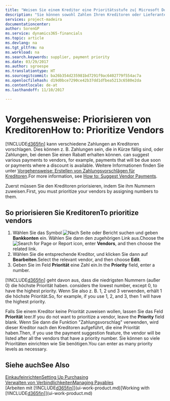 ```yaml
---
title: "Weisen Sie einem Kreditor eine Prioritätsstufe zu| Microsoft Docs"
description: "Sie können sowohl Zahlen Ihren Kreditoren oder Lieferanten zuweisen, um sie zu priorisieren und Zahlungsvorschläge in Dynamics 365 zu erleichtern."
services: project-madeira
documentationcenter: 
author: SorenGP
ms.service: dynamics365-financials
ms.topic: article
ms.devlang: na
ms.tgt_pltfrm: na
ms.workload: na
ms.search.keywords: supplier, payment priority
ms.date: 03/29/2017
ms.author: sgroespe
ms.translationtype: HT
ms.sourcegitcommit: ba26b354d235981bd7291f9ac6402779f554ac7a
ms.openlocfilehash: d19d0bce7290ce42b37dd1dfbea5213c6580e2da
ms.contentlocale: de-at
ms.lasthandoff: 11/10/2017

---
```

# <a name="how-to-prioritize-vendors"></a><span data-ttu-id="6feb9-103">Vorgehensweise: Priorisieren von Kreditoren</span><span class="sxs-lookup"><span data-stu-id="6feb9-103">How to: Prioritize Vendors</span></span>
[!INCLUDE[d365fin](includes/d365fin_md.md)]<span data-ttu-id="6feb9-104"> kann verschiedene Zahlungen an Kreditoren vorschlagen. Dies können z. B. Zahlungen sein, die in Kürze fällig sind, oder Zahlungen, bei denen Sie einen Rabatt erhalten können.</span><span class="sxs-lookup"><span data-stu-id="6feb9-104"> can suggest various payments to vendors, for example, payments that will be due soon or payments where a discount is available.</span></span> <span data-ttu-id="6feb9-105">Weitere Informationen finden Sie unter [Vorgehensweise: Erstellen von Zahlungsvorschlägen für Kreditoren](payables-how-suggest-vendor-payments.md).</span><span class="sxs-lookup"><span data-stu-id="6feb9-105">For more information, see [How to: Suggest Vendor Payments](payables-how-suggest-vendor-payments.md).</span></span>

<span data-ttu-id="6feb9-106">Zuerst müssen Sie den Kreditoren priorisieren, indem Sie ihm Nummern zuweisen.</span><span class="sxs-lookup"><span data-stu-id="6feb9-106">First, you must prioritize your vendors by assigning numbers to them.</span></span>

## <a name="to-prioritize-vendors"></a><span data-ttu-id="6feb9-107">So priorisieren Sie Kreditoren</span><span class="sxs-lookup"><span data-stu-id="6feb9-107">To prioritize vendors</span></span>
1. <span data-ttu-id="6feb9-108">Wählen Sie das Symbol ![Nach Seite oder Bericht suchen](media/ui-search/search_small.png "Nach Seite oder Bericht suchen") und geben **Bankkonten** ein. Wählen Sie dann den zugehörigen Link aus.</span><span class="sxs-lookup"><span data-stu-id="6feb9-108">Choose the ![Search for Page or Report](media/ui-search/search_small.png "Search for Page or Report icon") icon, enter **Vendors**, and then choose the related link.</span></span>
2. <span data-ttu-id="6feb9-109">Wählen Sie die entsprechende Kreditor, und klicken Sie dann auf **Bearbeiten**.</span><span class="sxs-lookup"><span data-stu-id="6feb9-109">Select the relevant vendor, and then choose **Edit**.</span></span>
3. <span data-ttu-id="6feb9-110">Geben Sie im Feld **Priorität** eine Zahl ein.</span><span class="sxs-lookup"><span data-stu-id="6feb9-110">In the **Priority** field, enter a number.</span></span>

[!INCLUDE[d365fin](includes/d365fin_md.md)]<span data-ttu-id="6feb9-111"> geht davon aus, dass die niedrigsten Nummern (außer 0) die höchste Priorität haben.</span><span class="sxs-lookup"><span data-stu-id="6feb9-111"> considers the lowest number, except 0, to have the highest priority.</span></span> <span data-ttu-id="6feb9-112">Wenn Sie also z. B. 1, 2 und 3 verwenden, erhält 1 die höchste Priorität.</span><span class="sxs-lookup"><span data-stu-id="6feb9-112">So, for example, if you use 1, 2, and 3, then 1 will have the highest priority.</span></span>

<span data-ttu-id="6feb9-113">Falls Sie einem Kreditor keine Priorität zuweisen wollen, lassen Sie das Feld **Priorität** leer.</span><span class="sxs-lookup"><span data-stu-id="6feb9-113">If you do not want to prioritize a vendor, leave the **Priority** field blank.</span></span> <span data-ttu-id="6feb9-114">Wenn Sie dann die Funktion "Zahlungsvorschlag" verwenden, wird dieser Kreditor nach den Kreditoren aufgeführt, die eine Priorität haben.</span><span class="sxs-lookup"><span data-stu-id="6feb9-114">Then, if you use the payment suggestion feature, the vendor will be listed after all the vendors that have a priority number.</span></span> <span data-ttu-id="6feb9-115">Sie können so viele Prioritäten einrichten wie Sie benötigen.</span><span class="sxs-lookup"><span data-stu-id="6feb9-115">You can enter as many priority levels as necessary.</span></span>

## <a name="see-also"></a><span data-ttu-id="6feb9-116">Siehe auch</span><span class="sxs-lookup"><span data-stu-id="6feb9-116">See Also</span></span>
[<span data-ttu-id="6feb9-117">Einkaufeinrichten</span><span class="sxs-lookup"><span data-stu-id="6feb9-117">Setting Up Purchasing</span></span>](purchasing-setup-purchasing.md)  
[<span data-ttu-id="6feb9-118">Verwalten von Verbindlichkeiten</span><span class="sxs-lookup"><span data-stu-id="6feb9-118">Managing Payables</span></span>](payables-manage-payables.md)  
<span data-ttu-id="6feb9-119">[Arbeiten mit [!INCLUDE[d365fin](includes/d365fin_md.md)]](ui-work-product.md)</span><span class="sxs-lookup"><span data-stu-id="6feb9-119">[Working with [!INCLUDE[d365fin](includes/d365fin_md.md)]](ui-work-product.md)</span></span>


